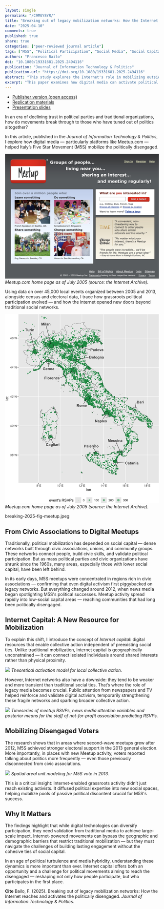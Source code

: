 ```yaml
---
layout: single
permalink: "/C9MGY8YR/"
title: "Breaking out of legacy mobilization networks: How the Internet reaches and activates the politically disengaged"
date: "2025-04-10"
comments: true
published: true
share: true
categories: ["peer-reviewed journal article"]
tags: ["M5S", "Political Participation", "Social Media", "Social Capital", "Political Disengagement", "Spatial Bayes Analysis", "Internet Capital"]
authors: "Francesco Bailo"
doi: "10.1080/19331681.2025.2494116"
publication: "Journal of Information Technology & Politics"
publication-url: "https://doi.org/10.1080/19331681.2025.2494116"
abstract: "This study explores the Internet's role in mobilizing outside traditional social capital networks, focusing on Italy's Five Star Movement (M5S) and its use of Meetup.com for organizing grassroots events. Using Bayesian spatial modelling and surveys, it finds initial the M5S mobilization tied to high social capital areas. However, as media attention grew, the need for social capital decreased, and events spread to lower social capital areas. This led to more political discussions among disengaged voters. Social media technologies are found to facilitate political mobilization by reaching diverse demographics. This highlights Internet’s potential to complement and occasionally substitute legacy mobilization networks."
excerpt: "This paper examines how digital media can activate political participation in areas traditionally excluded from social capital networks, focusing on Italy's Five Star Movement (M5S). Using a granular dataset of Meetup.com events, census data, and electoral results between 2005 and 2013, the study explores the relationship between social capital, Internet-enabled mobilization, political participation and votes."
---
```


* [Publisher version (open access)](https://doi.org/10.1080/19331681.2025.2494116)
* [Replication materials](https://doi.org/10.7910/DVN/MNHJTQ)
* [Presentation slides](https://fraba.github.io/presentation/2024-WSU)

In an era of declining trust in political parties and traditional organizations, how do movements break through to those who have tuned out of politics altogether? 

In this article, published in the *Journal of Information Technology & Politics*, I explore how digital media — particularly platforms like Meetup.com — helped Italy’s Five Star Movement (M5S) mobilize the politically disengaged.

![](../assets/images/breaking-2025-fig-meetup.jpg)
*Meetup.com home page as of July 2005 (source: the Internet Archive).*

Using data on over 45,000 local events organized between 2005 and 2013, alongside census and electoral data, I trace how grassroots political participation evolved — and how the internet opened new doors beyond traditional social networks.

![](../assets/images/breaking-2025-fig-meetup-events.jpeg)
*Meetup.com home page as of July 2005 (source: the Internet Archive).*

breaking-2025-fig-meetup.jpeg

## From Civic Associations to Digital Meetups

Traditionally, political mobilization has depended on social capital — dense networks built through civic associations, unions, and community groups. These networks connect people, build civic skills, and validate political participation. But as mass political parties and civic organizations have shrunk since the 1960s, many areas, especially those with lower social capital, have been left behind.

In its early days, M5S meetups were concentrated in regions rich in civic associations — confirming that even digital activism first piggybacked on legacy networks. But everything changed around 2012, when news media began spotlighting M5S's political successes. Meetup activity spread rapidly into low-social capital areas — reaching communities that had long been politically disengaged.

## Internet Capital: A New Resource for Mobilization

To explain this shift, I introduce the concept of *Internet capital*: digital resources that enable collective action independent of preexisting social ties. Unlike traditional mobilization, Internet capital is geographically unconstrained — it can connect isolated individuals around shared interests rather than physical proximity.

![](../assets/images/breaking-2025-activation.png)
*Theoretical activation model for local collective action.*

However, Internet networks also have a downside: they tend to be weaker and more transient than traditional social ties. That’s where the role of legacy media becomes crucial. Public attention from newspapers and TV helped reinforce and validate digital activism, temporarily strengthening these fragile networks and sparking broader collective action.

![](../assets/images/breaking-2025-ts.png)
*Timeseries of meetup RSVPs, news media attention variables and posterior means for the staff of not-for-profit association predicting RSVPs.*

## Mobilizing Disengaged Voters

The research shows that in areas where second-wave meetups grew after 2012, M5S achieved stronger electoral support in the 2013 general election. More importantly, in places with new Meetup activity, voters reported talking about politics more frequently — even those previously disconnected from civic associations.

![](../assets/images/breaking-2025-prediction.png)
*Spatial areal unit modeling for M5S vote in 2013.*

This is a critical insight: Internet-enabled grassroots activity didn’t just reach existing activists. It diffused political expertise into new social spaces, helping mobilize pools of passive political discontent crucial for M5S's success.

## Why It Matters

The findings highlight that while digital technologies can diversify participation, they need validation from traditional media to achieve large-scale impact. Internet-powered movements can bypass the geographic and demographic barriers that restrict traditional mobilization — but they must navigate the challenges of building lasting engagement without the cohesive ties of social capital.

In an age of political turbulence and media hybridity, understanding these dynamics is more important than ever. Internet capital offers both an opportunity and a challenge for political movements aiming to reach the disengaged — reshaping not only how people participate, but who participates in the first place.

**Cite** Bailo, F. (2025). Breaking out of legacy mobilization networks: How the Internet reaches and activates the politically disengaged. *Journal of Information Technology & Politics*.
